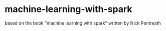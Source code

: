 # machine-learning-with-spark
based on the book "machine learning with spark" written by Nick Pentreath
